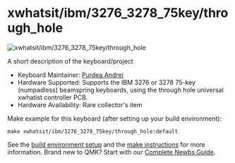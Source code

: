 # xwhatsit/ibm/3276_3278_75key/through_hole

![xwhatsit/ibm/3276_3278_75key/through_hole](https://i.imgur.com/juemGB1.jpg)

A short description of the keyboard/project

* Keyboard Maintainer: [Purdea Andrei](https://github.com/purdeaandrei)
* Hardware Supported: Supports the IBM 3276 or 3278 75-key (numpadless) beamspring keyboards, using the through hole universal xwhatist controller PCB.
* Hardware Availability: Rare collector's item

Make example for this keyboard (after setting up your build environment):

    make xwhatsit/ibm/3276_3278_75key/through_hole:default

See the [build environment setup](https://docs.qmk.fm/#/getting_started_build_tools) and the [make instructions](https://docs.qmk.fm/#/getting_started_make_guide) for more information. Brand new to QMK? Start with our [Complete Newbs Guide](https://docs.qmk.fm/#/newbs).

